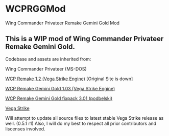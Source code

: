 # WCPRGGMod
Wing Commander Privateer Remake Gemini Gold Mod

This is a WIP mod of Wing Commander Privateer Remake Gemini Gold.
---------------------------------------------------------------------------------

Codebase and assets are inherited from:

Wing Commander Privateer (MS-DOS)

[WCP Remake 1.2 (Vega Strike Engine)](http://www.wcnews.com/fanprojects/privremake) [Original Site is down]

[WCP Remake Gemini Gold 1.03 (Vega Strike Engine)](http://privateer.sourceforge.net/files.shtml)

[WCP Remake Gemini Gold fixpack 3.01 (podbelski)](http://privateer.sourceforge.net/comlink/viewtopic.php?f=1&t=1155)

[Vega Strike](http://vegastrike.sourceforge.net/)

Will attempt to update all source files to latest stable Vega Strike release as well. (0.5.1 r1)
Also, I will do my best to respect all prior contributors and liscenses involved.
